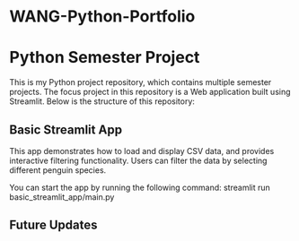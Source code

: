 # WANG-Python-Portfolio

# Python Semester Project

This is my Python project repository, which contains multiple semester projects. The focus project in this repository is a Web application built using Streamlit. Below is the structure of this repository:

## Basic Streamlit App
This app demonstrates how to load and display CSV data, and provides interactive filtering functionality. Users can filter the data by selecting different penguin species.

You can start the app by running the following command:
streamlit run basic_streamlit_app/main.py

## Future Updates
